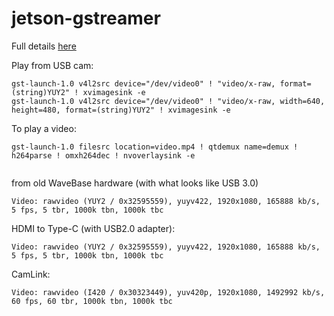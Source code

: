 # jetson-gstreamer

Full details [here](https://docs.nvidia.com/jetson/l4t/index.html#page/Tegra%20Linux%20Driver%20Package%20Development%20Guide/accelerated_gstreamer.html#wwpID0E02P0HA)

Play from USB cam:
```
gst-launch-1.0 v4l2src device="/dev/video0" ! "video/x-raw, format=(string)YUY2" ! xvimagesink -e
gst-launch-1.0 v4l2src device="/dev/video0" ! "video/x-raw, width=640, height=480, format=(string)YUY2" ! xvimagesink -e

```

To play a video:
```
gst-launch-1.0 filesrc location=video.mp4 ! qtdemux name=demux ! h264parse ! omxh264dec ! nvoverlaysink -e


```

from old WaveBase hardware (with what looks like USB 3.0)

`Video: rawvideo (YUY2 / 0x32595559), yuyv422, 1920x1080, 165888 kb/s, 5 fps, 5 tbr, 1000k tbn, 1000k tbc`


HDMI to Type-C (with USB2.0 adapter):

`Video: rawvideo (YUY2 / 0x32595559), yuyv422, 1920x1080, 165888 kb/s, 5 fps, 5 tbr, 1000k tbn, 1000k tbc`


CamLink:

`Video: rawvideo (I420 / 0x30323449), yuv420p, 1920x1080, 1492992 kb/s, 60 fps, 60 tbr, 1000k tbn, 1000k tbc`
